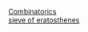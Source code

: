 <a href = "https://github.com/tanaykulkarni27/Dp-Math-NumberTheory/blob/main/nCr_nPr.cpp"> Combinatorics </a><br>
<a href= "https://github.com/tanaykulkarni27/Dp-Math-NumberTheory/blob/main/sieve_of_eratosthenes.cpp"> sieve of eratosthenes</a><br>
